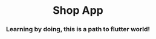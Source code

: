 <h1 align="center">Shop App</h1>
<h3 align="center">Learning by doing, this is a path to flutter world!</h3>